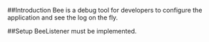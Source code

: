##Introduction
Bee is a debug tool for developers to configure the application and see the log on the fly.

##Setup
BeeListener must be implemented.

#